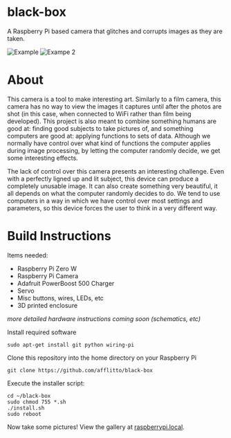 # black-box

A Raspberry Pi based camera that glitches and corrupts images as they are taken.

![Example](Examples/face.bmp)
![Exampe 2](Examples/grey.bmp)

# About
This camera is a tool to make interesting art. Similarly to a film camera, this camera has no way to view the images it captures until after the photos are shot (in this case, when connected to WiFi rather than film being developed). This project is also meant to combine something humans are good at: finding good subjects to take pictures of, and something computers are good at: applying functions to sets of data. Although we normally have control over what kind of functions the computer applies during image processing, by letting the computer randomly decide, we get some interesting effects.

The lack of control over this camera presents an interesting challenge. Even with a perfectly ligned up and lit subject, this device can produce a completely unusable image. It can also create something very beautiful, it all depends on what the computer randomly decides to do. We tend to use computers in a way in which we have control over most settings and parameters, so this device forces the user to think in a very different way.

# Build Instructions
Items needed:
- Raspberry Pi Zero W
- Raspberry Pi Camera
- Adafruit PowerBoost 500 Charger
- Servo
- Misc buttons, wires, LEDs, etc
- 3D printed enclosure

*more detailed hardware instructions coming soon (schematics, etc)*

Install required software
```
sudo apt-get install git python wiring-pi
```

Clone this repository into the home directory on your Raspberry Pi
```
git clone https://github.com/afflitto/black-box
```

Execute the installer script:
```
cd ~/black-box
sudo chmod 755 *.sh
./install.sh
sudo reboot
```

Now take some pictures! View the gallery at [raspberrypi.local](raspberrypi.local).
